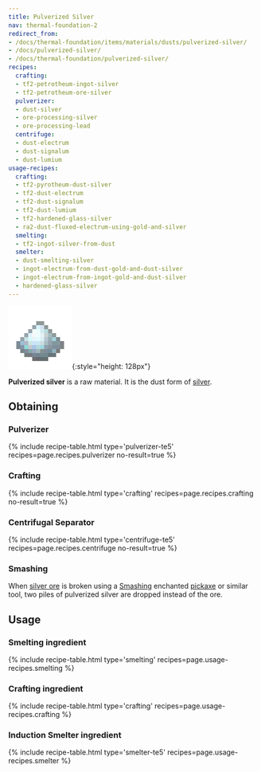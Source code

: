```yaml
---
title: Pulverized Silver
nav: thermal-foundation-2
redirect_from:
- /docs/thermal-foundation/items/materials/dusts/pulverized-silver/
- /docs/pulverized-silver/
- /docs/thermal-foundation/pulverized-silver/
recipes:
  crafting:
  - tf2-petrotheum-ingot-silver
  - tf2-petrotheum-ore-silver
  pulverizer:
  - dust-silver
  - ore-processing-silver
  - ore-processing-lead
  centrifuge:
  - dust-electrum
  - dust-signalum
  - dust-lumium
usage-recipes:
  crafting:
  - tf2-pyrotheum-dust-silver
  - tf2-dust-electrum
  - tf2-dust-signalum
  - tf2-dust-lumium
  - tf2-hardened-glass-silver
  - ra2-dust-fluxed-electrum-using-gold-and-silver
  smelting:
  - tf2-ingot-silver-from-dust
  smelter:
  - dust-smelting-silver
  - ingot-electrum-from-dust-gold-and-dust-silver
  - ingot-electrum-from-ingot-gold-and-dust-silver
  - hardened-glass-silver
---
```


![Pulverized silver](/assets/images/thermal-foundation-2/dust-silver.png){:style="height: 128px"}


**Pulverized silver** is a raw material. It is the dust form of
[silver](/docs/thermal-foundation-2/silver-ingot/).


Obtaining
---------

### Pulverizer
{% include recipe-table.html type='pulverizer-te5' recipes=page.recipes.pulverizer no-result=true %}

### Crafting
{% include recipe-table.html type='crafting' recipes=page.recipes.crafting no-result=true %}

### Centrifugal Separator
{% include recipe-table.html type='centrifuge-te5' recipes=page.recipes.centrifuge no-result=true %}

### Smashing
When [silver ore](/docs/thermal-foundation-2/silver-ore/) is broken using a
[Smashing](/docs/cofh-core-4/smashing/) enchanted
[pickaxe](https://minecraft.gamepedia.com/Pickaxe) or similar tool, two piles of
pulverized silver are dropped instead of the ore.


Usage
-----

### Smelting ingredient
{% include recipe-table.html type='smelting' recipes=page.usage-recipes.smelting %}

### Crafting ingredient
{% include recipe-table.html type='crafting' recipes=page.usage-recipes.crafting %}

### Induction Smelter ingredient
{% include recipe-table.html type='smelter-te5' recipes=page.usage-recipes.smelter %}
